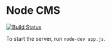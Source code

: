 Node CMS
=======

[![Build Status](https://travis-ci.org/ilanbiala/node-cms.svg?branch=master)](https://travis-ci.org/ilanbiala/node-cms)

To start the server, run `node-dev app.js`.
